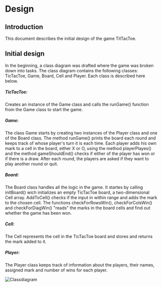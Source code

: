 # Design

## Introduction
This document describes the initial design of the game TitTacToe. 

## Initial design

In the beginning, a class diagram was drafted where the game was broken down into tasks. The class diagram contains the following classes: TicTacToe, Game, Board, Cell and Player. Each class is described here below.

##### TicTacToe:
Creates an instance of the Game class and calls the runGame() function from the Game class to start the game.

##### Game:
The class Game starts by creating two instances of the Player class and one of the Board class. The method runGame() prints the board each round and keeps track of whose player's turn it is each time. Each player adds his own mark to a cell in the board, either X or O,  using the method playerPlayes() and the method gameShouldEnd() checks if either of the player has won or if there is a draw. After each round, the players are asked if they want to play another round or quit.

##### Board:
The Board class handles all the logic in the game. It startes by calling initBoard() wich initializes an empty TicTacToe board, a two-dimensional Cell array. AddToCell() checks if the input in within range and adds the mark to the chosen cell. The functions checkForRowsWin(), checkForColsWin() and checkForDiagWin() "reads" the marks in the board cells and find out whether the game has been won.

##### Cell:
The Cell represents the cell in the TicTacToe board and stores and returns the mark added to it.

##### Player:
The Player class keeps track of information about the players, their names, assigned mark and number of wins for each player.


![Classdiagram](https://github.com/resorver-dogs/TicTacToe/blob/documentation/images/classDiagram.png)
